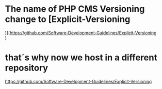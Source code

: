 # The name of PHP CMS Versioning change to [Explicit-Versioning
)](https://github.com/Software-Development-Guidelines/Explicit-Versioning
)

# that´s why now we host in a different repository


[https://github.com/Software-Development-Guidelines/Explicit-Versioning
](https://github.com/Software-Development-Guidelines/Explicit-Versioning
)

